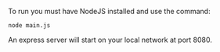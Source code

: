 To run you must have NodeJS installed and use the command:

`node main.js`

An express server will start on your local network at port 8080.
